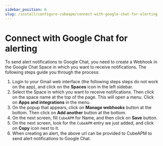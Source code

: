 ```yaml
---
sidebar_position: 6
slug: /install/configure-cubeapm/connect-with-google-chat-for-alerting
---
```


# Connect with Google Chat for alerting

To send alert notifications to Google Chat, you need to create a Webhook in the Google Chat Space in which you want to receive notifications. The following steps guide you through the process:

1. Login to your Gmail web interface (the following steps steps do not work on the app), and click on the **Spaces** icon in the left sidebar.
2. Select the Space in which you want to receive notifications. Then click on the space name at the top of the page. This will open a menu. Click on **Apps and integrations** in the menu.
3. On the popup that appears, click on **Manage webhooks** button at the bottom. Then click on **Add another** button at the bottom.
4. On the next screen, fill `CubeAPM` for Name, and then click on **Save** button.
5. On the next screen, look for the `CubeAPM` entry we just added, and click on **Copy** icon next to it.
6. When creating an alert, the above url can be provided to CubeAPM to send alert notifications to Google Chat.
